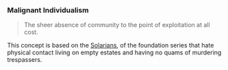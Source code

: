 ### Malignant Individualism

> The sheer absence of community to the point of exploitation at all cost.

This concept is based on the [Solarians](https://asimov.fandom.com/wiki/Solaria), of the foundation series that hate physical contact living on empty estates and having no quams of murdering trespassers. 